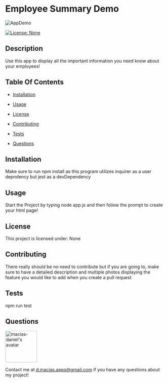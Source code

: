 # Employee Summary Demo

![AppDemo](https://media.giphy.com/media/UqqBTqoJaNdnfnDWFF/giphy.gif)
 
[![License: None](https://img.shields.io/badge/License-None-blue.svg)](https://github.com/macias-daniel/good-readme-generator)

## Description

Use this app to display all the important information you need know about your employees!

## Table Of Contents

* [Installation](#Installation)

* [Usage](#Usage)

* [License](#License)

* [Contributing](#Contributing)

* [Tests](#Tests)

* [Questions](#Questions)

## Installation
Make sure to run npm install as this program utilizes inquirer as a user depndency but jest as a devDependency 

## Usage
Start the Project by typing node app.js and then follow the prompt to create your html page!

## License
This project is licensed under: None

## Contributing 
There really should be no need to contribute but if you are going to, make sure to have a detailed description and multiple photos  displaying the feature you would like to add when you  create a pull request

## Tests
npm run test

## Questions
<img src= "https://avatars2.githubusercontent.com/u/59327488?v=4" alt= "macias-daniel's avatar" width="100">

Contact me at d.macias.apps@gmail.com if you have any questions about my project!
